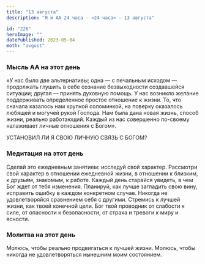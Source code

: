 ```yaml
---
title: "13 августа"
description: "Я и АА 24 часа - «24 часа» — 13 августа"

id: "226"
heroImage: ""
datePublished: 2023-05-04
moth: "avgust"
---
```


### Мысль АА на этот день

«У нас было две альтернативы; одна — с печальным исходом — продолжать глушить
в себе сознание безвыходности создавшейся ситуации; другая — принять духовную
помощь. У нас возникло желание поддерживать определенное простое отношение к
жизни. То, что сначала казалось нам хрупкой соломинкой, на поверку оказалось
любящей и могучей рукой Господа. Нам была дана новая жизнь, способ жизни,
реально работающий. Каждый из нас совершенно по-своему налаживает личные
отношения с Богом».

УСТАНОВИЛ ЛИ Я СВОЮ ЛИЧНУЮ СВЯЗЬ С БОГОМ?

### Медитация на этот день

Сделай это ежедневным занятием: исследуй свой характер. Рассмотри свой
характер в отношении ежедневной жизни, в отношении к близким, к друзьям,
знакомым, к работе. Каждый день старайся увидеть, в чем Бог ждет от тебя
изменения. Планируй, как лучше загладить свою вину, исправить ошибку в каждом
конкретном случае. Никогда не удовлетворяйся сравнением себя с другими.
Стремись к лучшей жизни, как твоей конечной цели. Бог твой проводник от
слабости к силе, от опасности к безопасности, от страха и тревоги к миру и
ясности.

### Молитва на этот день

Молюсь, чтобы реально продвигаться к лучшей жизни. Молюсь, чтобы никогда не
удовлетворяться нынешним моим состоянием.
